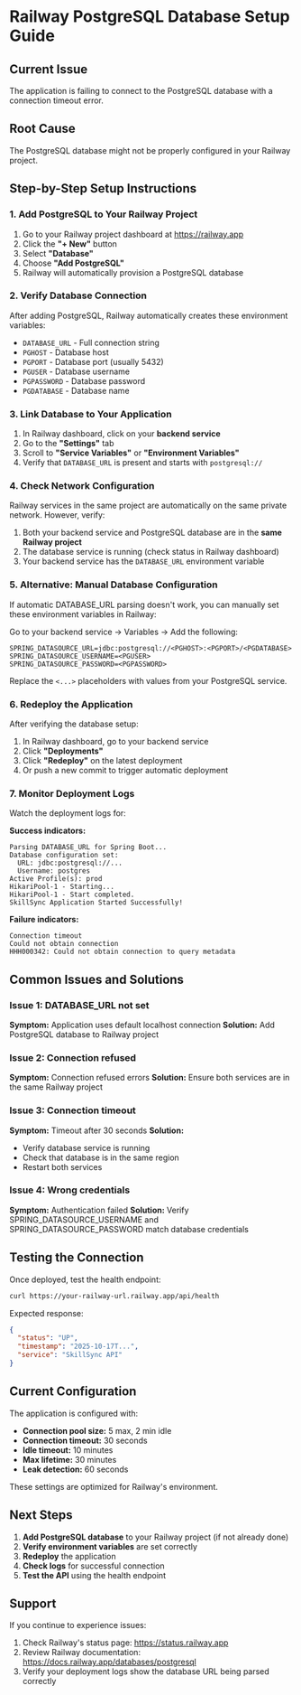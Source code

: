 # Railway PostgreSQL Database Setup Guide

## Current Issue
The application is failing to connect to the PostgreSQL database with a connection timeout error.

## Root Cause
The PostgreSQL database might not be properly configured in your Railway project.

## Step-by-Step Setup Instructions

### 1. Add PostgreSQL to Your Railway Project

1. Go to your Railway project dashboard at https://railway.app
2. Click the **"+ New"** button
3. Select **"Database"**
4. Choose **"Add PostgreSQL"**
5. Railway will automatically provision a PostgreSQL database

### 2. Verify Database Connection

After adding PostgreSQL, Railway automatically creates these environment variables:
- `DATABASE_URL` - Full connection string
- `PGHOST` - Database host
- `PGPORT` - Database port (usually 5432)
- `PGUSER` - Database username
- `PGPASSWORD` - Database password
- `PGDATABASE` - Database name

### 3. Link Database to Your Application

1. In Railway dashboard, click on your **backend service**
2. Go to the **"Settings"** tab
3. Scroll to **"Service Variables"** or **"Environment Variables"**
4. Verify that `DATABASE_URL` is present and starts with `postgresql://`

### 4. Check Network Configuration

Railway services in the same project are automatically on the same private network. However, verify:

1. Both your backend service and PostgreSQL database are in the **same Railway project**
2. The database service is running (check status in Railway dashboard)
3. Your backend service has the `DATABASE_URL` environment variable

### 5. Alternative: Manual Database Configuration

If automatic DATABASE_URL parsing doesn't work, you can manually set these environment variables in Railway:

Go to your backend service → Variables → Add the following:

```
SPRING_DATASOURCE_URL=jdbc:postgresql://<PGHOST>:<PGPORT>/<PGDATABASE>
SPRING_DATASOURCE_USERNAME=<PGUSER>
SPRING_DATASOURCE_PASSWORD=<PGPASSWORD>
```

Replace the `<...>` placeholders with values from your PostgreSQL service.

### 6. Redeploy the Application

After verifying the database setup:
1. In Railway dashboard, go to your backend service
2. Click **"Deployments"**
3. Click **"Redeploy"** on the latest deployment
4. Or push a new commit to trigger automatic deployment

### 7. Monitor Deployment Logs

Watch the deployment logs for:

**Success indicators:**
```
Parsing DATABASE_URL for Spring Boot...
Database configuration set:
  URL: jdbc:postgresql://...
  Username: postgres
Active Profile(s): prod
HikariPool-1 - Starting...
HikariPool-1 - Start completed.
SkillSync Application Started Successfully!
```

**Failure indicators:**
```
Connection timeout
Could not obtain connection
HHH000342: Could not obtain connection to query metadata
```

## Common Issues and Solutions

### Issue 1: DATABASE_URL not set
**Symptom:** Application uses default localhost connection
**Solution:** Add PostgreSQL database to Railway project

### Issue 2: Connection refused
**Symptom:** Connection refused errors
**Solution:** Ensure both services are in the same Railway project

### Issue 3: Connection timeout
**Symptom:** Timeout after 30 seconds
**Solution:** 
- Verify database service is running
- Check that database is in the same region
- Restart both services

### Issue 4: Wrong credentials
**Symptom:** Authentication failed
**Solution:** Verify SPRING_DATASOURCE_USERNAME and SPRING_DATASOURCE_PASSWORD match database credentials

## Testing the Connection

Once deployed, test the health endpoint:

```bash
curl https://your-railway-url.railway.app/api/health
```

Expected response:
```json
{
  "status": "UP",
  "timestamp": "2025-10-17T...",
  "service": "SkillSync API"
}
```

## Current Configuration

The application is configured with:
- **Connection pool size:** 5 max, 2 min idle
- **Connection timeout:** 30 seconds
- **Idle timeout:** 10 minutes
- **Max lifetime:** 30 minutes
- **Leak detection:** 60 seconds

These settings are optimized for Railway's environment.

## Next Steps

1. **Add PostgreSQL database** to your Railway project (if not already done)
2. **Verify environment variables** are set correctly
3. **Redeploy** the application
4. **Check logs** for successful connection
5. **Test the API** using the health endpoint

## Support

If you continue to experience issues:
1. Check Railway's status page: https://status.railway.app
2. Review Railway documentation: https://docs.railway.app/databases/postgresql
3. Verify your deployment logs show the database URL being parsed correctly
